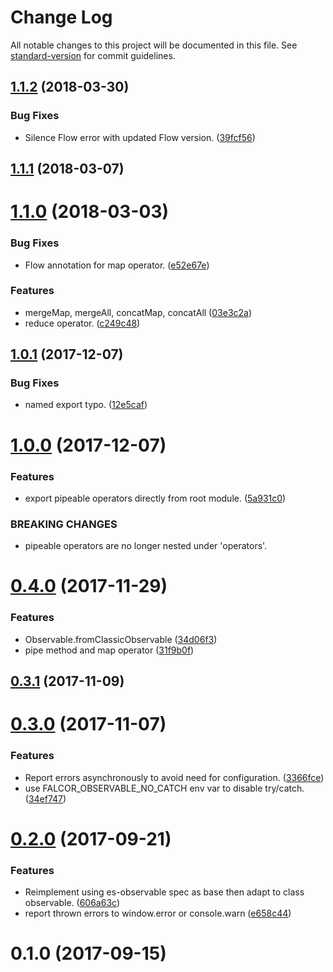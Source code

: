 # Change Log

All notable changes to this project will be documented in this file. See [standard-version](https://github.com/conventional-changelog/standard-version) for commit guidelines.

<a name="1.1.2"></a>
## [1.1.2](https://github.com/Netflix/falcor-observable/compare/v1.1.1...v1.1.2) (2018-03-30)


### Bug Fixes

* Silence Flow error with updated Flow version. ([39fcf56](https://github.com/Netflix/falcor-observable/commit/39fcf56))



<a name="1.1.1"></a>
## [1.1.1](https://github.com/Netflix/falcor-observable/compare/v1.1.0...v1.1.1) (2018-03-07)



<a name="1.1.0"></a>
# [1.1.0](https://github.com/Netflix/falcor-observable/compare/v1.0.1...v1.1.0) (2018-03-03)


### Bug Fixes

* Flow annotation for map operator. ([e52e67e](https://github.com/Netflix/falcor-observable/commit/e52e67e))


### Features

* mergeMap, mergeAll, concatMap, concatAll ([03e3c2a](https://github.com/Netflix/falcor-observable/commit/03e3c2a))
* reduce operator. ([c249c48](https://github.com/Netflix/falcor-observable/commit/c249c48))



<a name="1.0.1"></a>
## [1.0.1](https://github.com/Netflix/falcor-observable/compare/v1.0.0...v1.0.1) (2017-12-07)


### Bug Fixes

* named export typo. ([12e5caf](https://github.com/Netflix/falcor-observable/commit/12e5caf))



<a name="1.0.0"></a>
# [1.0.0](https://github.com/Netflix/falcor-observable/compare/v0.4.0...v1.0.0) (2017-12-07)


### Features

* export pipeable operators directly from root module. ([5a931c0](https://github.com/Netflix/falcor-observable/commit/5a931c0))


### BREAKING CHANGES

* pipeable operators are no longer nested under 'operators'.



<a name="0.4.0"></a>
# [0.4.0](https://github.com/Netflix/falcor-observable/compare/v0.3.1...v0.4.0) (2017-11-29)


### Features

* Observable.fromClassicObservable ([34d06f3](https://github.com/Netflix/falcor-observable/commit/34d06f3))
* pipe method and map operator ([31f9b0f](https://github.com/Netflix/falcor-observable/commit/31f9b0f))



<a name="0.3.1"></a>
## [0.3.1](https://github.com/Netflix/falcor-observable/compare/v0.3.0...v0.3.1) (2017-11-09)



<a name="0.3.0"></a>
# [0.3.0](https://github.com/Netflix/falcor-observable/compare/v0.2.0...v0.3.0) (2017-11-07)


### Features

* Report errors asynchronously to avoid need for configuration. ([3366fce](https://github.com/Netflix/falcor-observable/commit/3366fce))
* use FALCOR_OBSERVABLE_NO_CATCH env var to disable try/catch. ([34ef747](https://github.com/Netflix/falcor-observable/commit/34ef747))



<a name="0.2.0"></a>
# [0.2.0](https://github.com/Netflix/falcor-observable/compare/v0.1.0...v0.2.0) (2017-09-21)


### Features

* Reimplement using es-observable spec as base then adapt to class observable. ([606a63c](https://github.com/Netflix/falcor-observable/commit/606a63c))
* report thrown errors to window.error or console.warn ([e658c44](https://github.com/Netflix/falcor-observable/commit/e658c44))



<a name="0.1.0"></a>
# 0.1.0 (2017-09-15)
